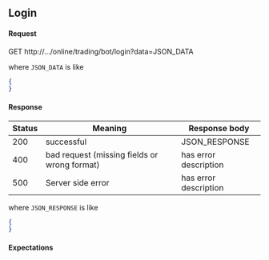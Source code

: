 ﻿## Login

#### Request

GET http://.../online/trading/bot/login?data=JSON_DATA

where `JSON_DATA` is like

```json
{
}
```

#### Response

Status | Meaning           | Response body
-------|-------------------|-------------
200    | successful        | JSON_RESPONSE
400    | bad request (missing fields or wrong format) | has error description
500    | Server side error | has error description

where `JSON_RESPONSE` is like

```json
{
}
```

#### Expectations

